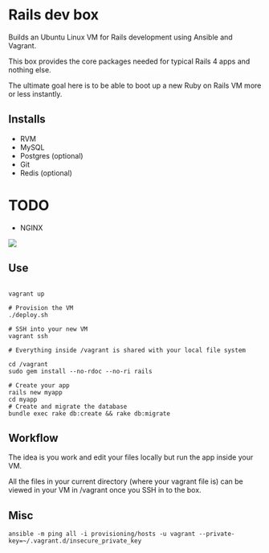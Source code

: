 # Rails dev box

Builds an Ubuntu Linux VM for Rails development using Ansible and Vagrant.

This box provides the core packages needed for typical Rails 4 apps and nothing else.

The ultimate goal here is to be able to boot up a new Ruby on Rails VM more or less instantly.

## Installs

+ RVM
+ MySQL
+ Postgres (optional)
+ Git
+ Redis (optional)

# TODO 

+ NGINX

![](https://dl.dropboxusercontent.com/u/6475135/rails-dev-box.png)

## Use

```

vagrant up

# Provision the VM
./deploy.sh

# SSH into your new VM
vagrant ssh

# Everything inside /vagrant is shared with your local file system

cd /vagrant
sudo gem install --no-rdoc --no-ri rails

# Create your app
rails new myapp
cd myapp
# Create and migrate the database
bundle exec rake db:create && rake db:migrate
```

## Workflow

The idea is you work and edit your files locally but run the app inside your VM. 

All the files in your current directory (where your vagrant file is)
can be viewed in your VM in /vagrant once you SSH in to the box.

## Misc

```
ansible -m ping all -i provisioning/hosts -u vagrant --private-key=~/.vagrant.d/insecure_private_key

```

